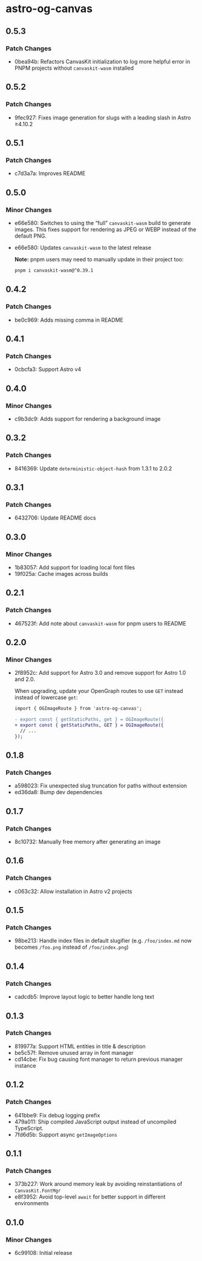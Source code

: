 # astro-og-canvas

## 0.5.3

### Patch Changes

- 0bea94b: Refactors CanvasKit initialization to log more helpful error in PNPM projects without `canvaskit-wasm` installed

## 0.5.2

### Patch Changes

- 9fec927: Fixes image generation for slugs with a leading slash in Astro ≥4.10.2

## 0.5.1

### Patch Changes

- c7d3a7a: Improves README

## 0.5.0

### Minor Changes

- e66e580: Switches to using the “full” `canvaskit-wasm` build to generate images. This fixes support for rendering as JPEG or WEBP instead of the default PNG.
- e66e580: Updates `canvaskit-wasm` to the latest release

  **Note:** pnpm users may need to manually update in their project too:

  ```sh
  pnpm i canvaskit-wasm@^0.39.1
  ```

## 0.4.2

### Patch Changes

- be0c969: Adds missing comma in README

## 0.4.1

### Patch Changes

- 0cbcfa3: Support Astro v4

## 0.4.0

### Minor Changes

- c9b3dc9: Adds support for rendering a background image

## 0.3.2

### Patch Changes

- 8416369: Update `deterministic-object-hash` from 1.3.1 to 2.0.2

## 0.3.1

### Patch Changes

- 6432706: Update README docs

## 0.3.0

### Minor Changes

- 1b83057: Add support for loading local font files
- 19f025a: Cache images across builds

## 0.2.1

### Patch Changes

- 467523f: Add note about `canvaskit-wasm` for pnpm users to README

## 0.2.0

### Minor Changes

- 2f8952c: Add support for Astro 3.0 and remove support for Astro 1.0 and 2.0.

  When upgrading, update your OpenGraph routes to use `GET` instead instead of lowercase `get`:

  ```diff
  import { OGImageRoute } from 'astro-og-canvas';

  - export const { getStaticPaths, get } = OGImageRoute({
  + export const { getStaticPaths, GET } = OGImageRoute({
    // ...
  });
  ```

## 0.1.8

### Patch Changes

- a598023: Fix unexpected slug truncation for paths without extension
- ed36da8: Bump dev dependencies

## 0.1.7

### Patch Changes

- 8c10732: Manually free memory after generating an image

## 0.1.6

### Patch Changes

- c063c32: Allow installation in Astro v2 projects

## 0.1.5

### Patch Changes

- 98be213: Handle index files in default slugifier (e.g. `/foo/index.md` now becomes `/foo.png` instead of `/foo/index.png`)

## 0.1.4

### Patch Changes

- cadcdb5: Improve layout logic to better handle long text

## 0.1.3

### Patch Changes

- 819977a: Support HTML entities in title & description
- be5c57f: Remove unused array in font manager
- cd14cbe: Fix bug causing font manager to return previous manager instance

## 0.1.2

### Patch Changes

- 641bbe9: Fix debug logging prefix
- 479a011: Ship compiled JavaScript output instead of uncompiled TypeScript.
- 7fd6d5b: Support async `getImageOptions`

## 0.1.1

### Patch Changes

- 373b227: Work around memory leak by avoiding reinstantiations of `CanvasKit.FontMgr`
- e8f3952: Avoid top-level `await` for better support in different environments

## 0.1.0

### Minor Changes

- 6c99108: Initial release
